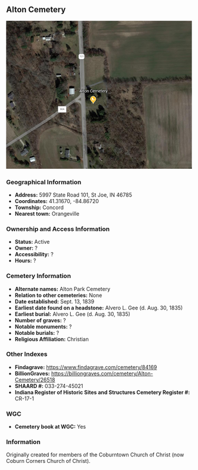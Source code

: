 ## Alton Cemetery

![Alton Cemetery on Google Earth](https://github.com/FyoAtEPL/DeKalbCemeteries/blob/main/images/mapImages/AltonEarth.png "Alton Cemetery on Google Earth")

### Geographical Information
- **Address:** 5997 State Road 101, St Joe, IN 46785
- **Coordinates:**  41.31670, -84.86720
- **Township:** Concord
- **Nearest town:** Orangeville

### Ownership and Access Information
- **Status:** Active
- **Owner:** ?
- **Accessibility:** ?
- **Hours:** ?

### Cemetery Information
- **Alternate names:** Alton Park Cemetery
- **Relation to other cemeteries:** None
- **Date established:** Sept. 13, 1839
- **Earliest date found on a headstone:** Alvero L. Gee (d. Aug. 30, 1835)
- **Earliest burial:** Alvero L. Gee (d. Aug. 30, 1835)
- **Number of graves:** ?
- **Notable monuments:** ?
- **Notable burials:** ?
- **Religious Affiliation:** Christian

### Other Indexes
- **Findagrave:** https://www.findagrave.com/cemetery/84169
- **BillionGraves:** https://billiongraves.com/cemetery/Alton-Cemetery/26518
- **SHAARD #:** 033-274-45021
- **Indiana Register of Historic Sites and Structures Cemetery Register #:** CR-17-1

### WGC
- **Cemetery book at WGC:** Yes

### Information
Originally created for members of the Coburntown Church of Christ (now Coburn Corners Church of Christ).
